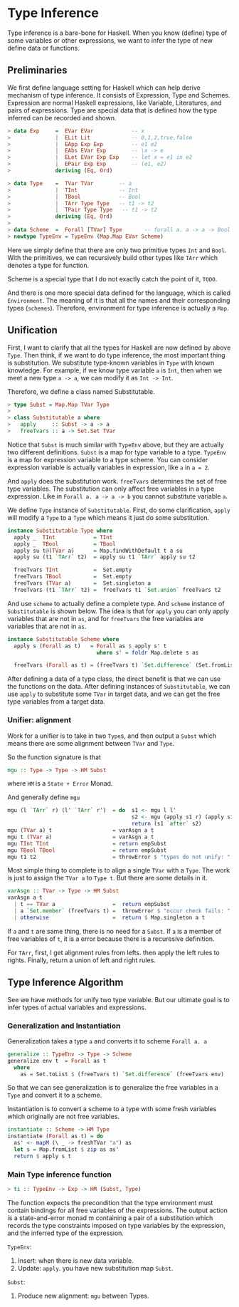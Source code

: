 # Type Inference


Type inference is a bare-bone for Haskell. When you know (define) type of some
variables or other expressions, we want to infer the type of new define data or
functions.

## Preliminaries
We first define language setting for Haskell which can help derive mechanism of
type inference. It consists of Expression, Type and Schemes. Expression are
normal Haskell expressions, like Variable, Literatures, and pairs of expressions.
Type are special data that is defined how the type inferred can be recorded and
shown.

```haskell
> data Exp     =  EVar EVar            -- x
>              |  ELit Lit             -- 0,1,2,true,false
>              |  EApp Exp Exp         -- e1 e2
>              |  EAbs EVar Exp        -- \x -> e
>              |  ELet EVar Exp Exp    -- let x = e1 in e2
>              |  EPair Exp Exp        -- (e1, e2)
>              deriving (Eq, Ord)

> data Type    =  TVar TVar        -- a
>              |  TInt             -- Int
>              |  TBool            -- Bool
>              |  TArr Type Type   -- t1 -> t2
>              |  TPair Type Type   -- t1 -> t2
>              deriving (Eq, Ord)
>
> data Scheme  =  Forall [TVar] Type       -- forall a. a -> a -> Bool
> newtype TypeEnv = TypeEnv (Map.Map EVar Scheme)
```

Here we simply define that there are only two primitive types `Int` and `Bool`.
With the primitives, we can recursively build other types like `TArr` which
denotes a type for function.

Scheme is a special type that I do not exactly catch the point of it, `TODO`.

And there is one more special data defined for the language, which is called
`Environment`. The meaning of it is that all the names and their corresponding
types (`schemes`). Therefore, environment for type inference is actually a `Map`.

## Unification

First, I want to clarify that all the types for Haskell are now defined by above
`Type`. Then think, if we want to do type inference, the most important thing is
substitution. We substitute type-known variables in `Type` with known knowledge.
For example, if we know type variable `a` is `Int`, then when we meet a new type
`a -> a`, we can modify it as `Int -> Int`.

Therefore, we define a class named Substitutable.
```haskell
> type Subst = Map.Map TVar Type
>
> class Substitutable a where
>   apply     :: Subst -> a -> a
>   freeTvars :: a -> Set.Set TVar
```

Notice that `Subst` is much similar with `TypeEnv` above, but they are actually
two different definitions. `Subst` is a map for type variable to a type. `TypeEnv`
is a map for expression variable to a type scheme. You can consider expression
variable is actually variables in expression, like `a` in `a = 2`.

And `apply` does the substitution work. `freeTvars` determines the set of free
type variables. The substitution can only affect free variables in a type
expression. Like in `Forall a. a -> a -> b` you cannot substitute variable `a`.

We define `Type` instance of `Substitutable`. First, do some clarification,
`apply` will modify a `Type` to a `Type` which means it just do some substitution.

```haskell
instance Substitutable Type where
  apply _  TInt            = TInt
  apply _  TBool           = TBool
  apply su t@(TVar a)      = Map.findWithDefault t a su
  apply su (t1 `TArr` t2)  = apply su t1 `TArr` apply su t2

  freeTvars TInt           =  Set.empty
  freeTvars TBool          =  Set.empty
  freeTvars (TVar a)       =  Set.singleton a
  freeTvars (t1 `TArr` t2) =  freeTvars t1 `Set.union` freeTvars t2
```

And use `scheme` to actually define a complete type. And `scheme` instance of
`Substitutable` is shown below. The idea is that for `apply` you can only apply
variables that are not in `as`, and for `freeTvars` the free variables are
variables that are not in `as`.

```haskell
instance Substitutable Scheme where
  apply s (Forall as t)   = Forall as $ apply s' t
                            where s' = foldr Map.delete s as

  freeTvars (Forall as t) = (freeTvars t) `Set.difference` (Set.fromList as)
```

After defining a data of a type class, the direct benefit is that we can use
the functions on the data. After defining instances of `Substitutable`, we can
use `apply` to substitute some `TVar` in target data, and we can get the free
type variables from a target data.

### Unifier: alignment

Work for a unifier is to take in two `Type`s, and then output a `Subst` which
means there are some alignment between `TVar` and `Type`.

So the function signature is that
```haskell
mgu :: Type -> Type -> HM Subst
```
where `HM` is a `State + Error` Monad.

And generally define `mgu`
```haskell
mgu (l `TArr` r) (l' `TArr` r')  = do  s1 <- mgu l l'
                                       s2 <- mgu (apply s1 r) (apply s1 r')
                                       return (s1 `after` s2)
mgu (TVar a) t                   = varAsgn a t
mgu t (TVar a)                   = varAsgn a t
mgu TInt TInt                    = return empSubst
mgu TBool TBool                  = return empSubst
mgu t1 t2                        = throwError $ "types do not unify: " ++ show t1 ++ " vs. " ++ show t2
```

Most simple thing to complete is to align a single `TVar` with a `Type`. The work
is just to assign the `TVar a` to `Type t`. But there are some details in it.
```haskell
varAsgn :: TVar -> Type -> HM Subst
varAsgn a t
  | t == TVar a                  =  return empSubst
  | a `Set.member` (freeTvars t) =  throwError $ "occur check fails: " ++ show a ++ " in " ++ show t
  | otherwise                    =  return $ Map.singleton a t
```
If `a` and `t` are same thing, there is no need for a `Subst`. If `a` is a member
of free variables of `t`, it is a error because there is a recuresive definition.

For `TArr`, first, I get alignment rules from lefts. then apply the left rules to
rights. Finally, return a union of left and right rules.


## Type Inference Algorithm

See we have methods for unify two type variable. But our ultimate goal is to
infer types of actual variables and expressions.

### Generalization and Instantiation

Generalization takes a type `a` and converts it to scheme `Forall a. a`
```haskell
generalize :: TypeEnv -> Type -> Scheme
generalize env t  = Forall as t
  where
    as = Set.toList $ (freeTvars t) `Set.difference` (freeTvars env)
```

So that we can see generalization is to generalize the free variables in a `Type`
and convert it to a scheme.

Instantiation is to convert a scheme to a type with some fresh variables which
originally are not free variables.

```haskell
instantiate :: Scheme -> HM Type
instantiate (Forall as t) = do
  as' <- mapM (\ _ -> freshTVar "a") as
  let s = Map.fromList $ zip as as'
  return $ apply s t
```

### Main Type inference function

```haskell
> ti :: TypeEnv -> Exp -> HM (Subst, Type)
```
The function expects the precondition that the type environment must contain
bindings for all free variables of the expressions. The output action is a
state-and-error monad m containing a pair of a substitution which records the
type constraints imposed on type variables by the expression, and the inferred
type of the expression.

`TypeEnv`:
1. Insert: when there is new data variable.
2. Update: `apply`. you have new substitution map `Subst`.

`Subst`:
1. Produce new alignment: `mgu` between Types.

